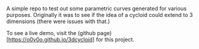 # 

A simple repo to test out some parametric curves generated for various
purposes. Originally it was to see if the idea of a cycloid could extend to 3
dimensions (there were issues with that.)

To see a live demo, visit the (github page)[https://o0v0o.github.io/3dcycloid] for this project.
